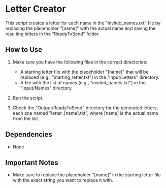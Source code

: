 # Letter Creator

This script creates a letter for each name in the "invited_names.txt" file by replacing the placeholder "[name]" with the actual name and saving the resulting letters in the "ReadyToSend" folder.

## How to Use

1. Make sure you have the following files in the correct directories:
   - A starting letter file with the placeholder "[name]" that will be replaced (e.g., "starting_letter.txt") in the "Input/Letters" directory.
   - A file with the list of names (e.g., "invited_names.txt") in the "Input/Names" directory.

2. Run the script.

3. Check the "Output/ReadyToSend" directory for the generated letters, each one named "letter_[name].txt", where [name] is the actual name from the list.

## Dependencies

- None

## Important Notes

- Make sure to replace the placeholder "[name]" in the starting letter file with the exact string you want to replace it with.
